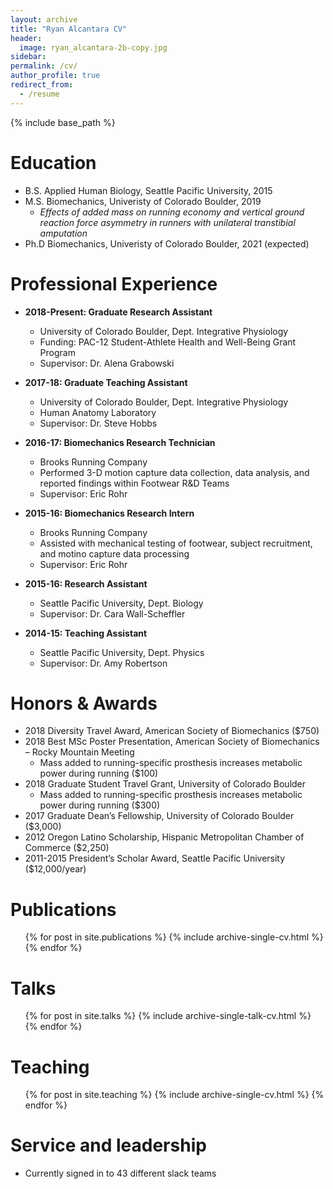```yaml
---
layout: archive
title: "Ryan Alcantara CV"
header:
  image: ryan_alcantara-2b-copy.jpg
sidebar:
permalink: /cv/
author_profile: true
redirect_from:
  - /resume
---
```


{% include base_path %}

Education
======
* B.S. Applied Human Biology, Seattle Pacific University, 2015
* M.S. Biomechanics, Univeristy of Colorado Boulder, 2019
  * *Effects of added mass on running economy and vertical ground reaction force asymmetry in runners with unilateral transtibial amputation*
* Ph.D Biomechanics, Univeristy of Colorado Boulder, 2021 (expected)

Professional Experience
======
* **2018-Present: Graduate Research Assistant**
  * University of Colorado Boulder, Dept. Integrative Physiology
  * Funding: PAC-12 Student-Athlete Health and Well-Being Grant Program
  * Supervisor: Dr. Alena Grabowski

* **2017-18: Graduate Teaching Assistant**
  * University of Colorado Boulder, Dept. Integrative Physiology
  * Human Anatomy Laboratory
  * Supervisor: Dr. Steve Hobbs

* **2016-17: Biomechanics Research Technician**
  * Brooks Running Company
  * Performed 3-D motion capture data collection, data analysis, and reported findings within Footwear R&D Teams
  * Supervisor: Eric Rohr
 
* **2015-16: Biomechanics Research Intern**
  * Brooks Running Company
  * Assisted with mechanical testing of footwear, subject recruitment, and motino capture data processing
  * Supervisor: Eric Rohr
  
* **2015-16: Research Assistant**
  * Seattle Pacific University, Dept. Biology
  * Supervisor: Dr. Cara Wall-Scheffler
  
* **2014-15: Teaching Assistant**
  * Seattle Pacific University, Dept. Physics
  * Supervisor: Dr. Amy Robertson 

Honors & Awards
======
* 2018	Diversity Travel Award, American Society of Biomechanics ($750)
* 2018	Best MSc Poster Presentation, American Society of Biomechanics – Rocky Mountain Meeting
  * Mass added to running-specific prosthesis increases metabolic power during running ($100)
* 2018	Graduate Student Travel Grant, University of Colorado Boulder
  * Mass added to running-specific prosthesis increases metabolic power during running ($300)
* 2017	Graduate Dean’s Fellowship, University of Colorado Boulder ($3,000)
* 2012	Oregon Latino Scholarship, Hispanic Metropolitan Chamber of Commerce ($2,250)
* 2011-2015 	President’s Scholar Award, Seattle Pacific University ($12,000/year)

Publications
======
  <ul>{% for post in site.publications %}
    {% include archive-single-cv.html %}
  {% endfor %}</ul>

Talks
======
  <ul>{% for post in site.talks %}
    {% include archive-single-talk-cv.html %}
  {% endfor %}</ul>

Teaching
======
  <ul>{% for post in site.teaching %}
    {% include archive-single-cv.html %}
  {% endfor %}</ul>

Service and leadership
======
* Currently signed in to 43 different slack teams
